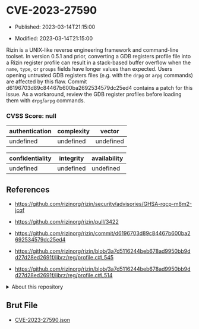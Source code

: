 # CVE-2023-27590

- Published: 2023-03-14T21:15:00

- Modified: 2023-03-14T21:15:00

Rizin is a UNIX-like reverse engineering framework and command-line toolset. In version 0.5.1 and prior, converting a GDB registers profile file into a Rizin register profile can result in a stack-based buffer overflow when the `name`, `type`, or `groups` fields have longer values than expected. Users opening untrusted GDB registers files (e.g. with the `drpg` or `arpg` commands) are affected by this flaw. Commit d6196703d89c84467b600ba2692534579dc25ed4 contains a patch for this issue. As a workaround, review the GDB register profiles before loading them with `drpg`/`arpg` commands.

### CVSS Score: **null**

| authentication | complexity | vector |
| --- | --- | --- |
| undefined | undefined | undefined |

| confidentiality | integrity | availability |
| --- | --- | --- |
| undefined | undefined | undefined |

## References

* https://github.com/rizinorg/rizin/security/advisories/GHSA-rqcp-m8m2-jcqf

* https://github.com/rizinorg/rizin/pull/3422

* https://github.com/rizinorg/rizin/commit/d6196703d89c84467b600ba2692534579dc25ed4

* https://github.com/rizinorg/rizin/blob/3a7d5116244beb678ad9950bb9dd27d28ed2691f/librz/reg/profile.c#L545

* https://github.com/rizinorg/rizin/blob/3a7d5116244beb678ad9950bb9dd27d28ed2691f/librz/reg/profile.c#L514

<details>
<summary>About this repository</summary> 

  This repository is part of the project [Live Hack CVE](https://github.com/Live-Hack-CVE). Main website can be found [www.live-hack.org](https://www.live-hack.org) 
  
  Made by [Sn0wAlice](https://github.com/Sn0wAlice) for the people that care about security and need to have a feed of the latest CVEs. Hope you enjoy it, don't forget to star the repo and follow me on [Twitter](https://twitter.com/Sn0wAlice) and [Github](https://github.com/Sn0wAlice). And that is my [personnal website](https://www.alice-snow.me/)

  - [Home Page](https://github.com/Live-Hack-CVE)
  - [Framework](https://github.com/Live-Hack-CVE/cve-framework)
  - [CVE database](https://github.com/Live-Hack-CVE/full_database)
  - [Changelog](https://github.com/Live-Hack-CVE/Changelog)
</details>

## Brut File

* [CVE-2023-27590.json](https://raw.githubusercontent.com/Live-Hack-CVE/full_database/main/cves/2023/CVE-2023-27590.json)

